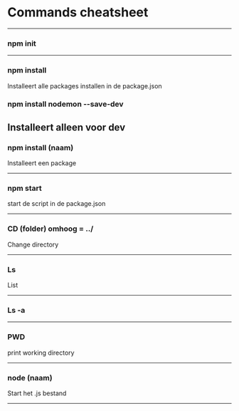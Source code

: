 # Commands cheatsheet

---

### npm init

---

### npm install
Installeert alle packages installen in de package.json

### npm install nodemon --save-dev
Installeert alleen voor dev
---

### npm install (naam)
Installeert een package

---

### npm start
start de script in de package.json

---

### CD (folder)  omhoog = ../
Change directory 

---

### Ls
List

---

### Ls -a

---

### PWD
print working directory

---

### node (naam)
Start het .js bestand

---


